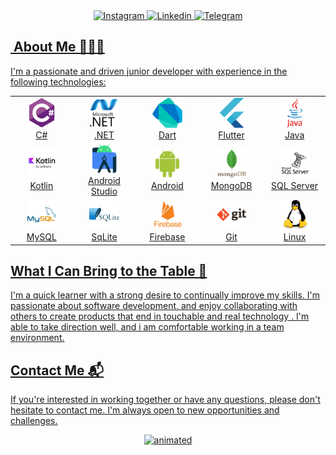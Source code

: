 <div id="badges" align="center">
  <a href="https://www.instagram.com/polgimeno/">
    <img src="https://img.shields.io/badge/Instagram-purple?logo=instagram&logoColor=white&style=for-the-badge" alt="Instagram"/>
  <a href="https://www.linkedin.com">
    <img src="https://img.shields.io/badge/Linkedin-blue?logo=linkedin&logoColor=white&style=for-the-badge" alt="Linkedin"/>
  <a href="https://t.me/pg995">
    <img src="https://img.shields.io/badge/Telegram-9cf?logo=telegram&logoColor=white&style=for-the-badge" alt="Telegram"/>
    
</div>
        

<h2> About Me 🧑‍💻👋</h2>

I'm a passionate and driven junior developer with experience in the following technologies:

<div>
 <table>
  <tbody>
    <tr>
      <td align="center" width="96">
        <img src="https://github.com/devicons/devicon/blob/master/icons/csharp/csharp-original.svg" title="csharp" alt="c#" width="48" height="48" style="max-width: 100%;">
        <br>C#
      </td>
      <td align="center" width="96">
        <img src="https://github.com/devicons/devicon/blob/master/icons/dot-net/dot-net-original-wordmark.svg" title="dotnet" alt="net" width="48" height="48" style="max-width: 100%;">
        <br>.NET
      </td>
      <td align="center" width="96">
        <img src="https://github.com/devicons/devicon/blob/master/icons/dart/dart-original.svg" title="Dart" alt="Dart" width="48" height="48" style="max-width: 100%;">
        <br>Dart
      </td>
      <td align="center" width="96">
        <img src="https://github.com/devicons/devicon/blob/master/icons/flutter/flutter-original.svg" title="Flutter" alt="flutter" width="48" height="48" style="max-width: 100%;">
        <br>Flutter
      </td>
      <td align="center" width="96">
        <img src="https://github.com/devicons/devicon/blob/master/icons/java/java-original-wordmark.svg" title="Java" alt="java" width="48" height="48" style="max-width: 100%;">
        <br>Java
      </td>
    </tr>
    <tr>
      <td align="center" width="96">
        <img src="https://github.com/devicons/devicon/blob/master/icons/kotlin/kotlin-original-wordmark.svg" title="Kotlin" alt="kotlin" width="48" height="48" style="max-width: 100%;">
        <br>Kotlin
      </td>
      <td align="center" width="96">
        <img src="https://github.com/devicons/devicon/blob/master/icons/androidstudio/androidstudio-original.svg" title="Android Studio" alt="AndroidStudio" width="48" height="48" style="max-width: 100%;">
        <br>Android Studio
      </td>
      <td align="center" width="96">
        <img src="https://github.com/devicons/devicon/blob/master/icons/android/android-original.svg" title="Android" alt="Android" width="48" height="48" style="max-width: 100%;">
        <br>Android
      </td>
      <td align="center" width="96">
        <img src="https://github.com/devicons/devicon/blob/master/icons/mongodb/mongodb-original-wordmark.svg" title="Mongodb" alt="Mongo" width="48" height="48" style="max-width: 100%;">
        <br>MongoDB
      </td>
      <td align="center" width="96">
        <img src="https://github.com/devicons/devicon/blob/master/icons/microsoftsqlserver/microsoftsqlserver-plain-wordmark.svg" title="SQLServer" alt="MSSql" width="48" height="48" style="max-width: 100%;">
        <br>SQL Server
      </td>
    </tr>
    <tr>
      <td align="center" width="96">
        <img src="https://github.com/devicons/devicon/blob/master/icons/mysql/mysql-original-wordmark.svg" title="MySql" alt="MYSQL" width="48" height="48" style="max-width: 100%;">
<br>MySQL
</td>
<td align="center" width="96">
<img src="https://github.com/devicons/devicon/blob/master/icons/sqlite/sqlite-original-wordmark.svg" title="SqLite" alt="sqlite" width="48" height="48" style="max-width: 100%;">
<br>SqLite
</td>
<td align="center" width="96">
<img src="https://github.com/devicons/devicon/blob/master/icons/firebase/firebase-plain-wordmark.svg" title="Firebase" alt="firebase" width="48" height="48" style="max-width: 100%;">
<br>Firebase
</td>
<td align="center" width="96">
<img src="https://github.com/devicons/devicon/blob/master/icons/git/git-original-wordmark.svg" title="Git" alt="git" width="48" height="48" style="max-width: 100%;">
<br>Git
</td>
<td align="center" width="96">
<img src="https://github.com/devicons/devicon/blob/master/icons/linux/linux-original.svg" title="Linux" alt="linux" width="48" height="48" style="max-width: 100%;">
<br>Linux
</td>
</tr>

  </tbody>
</table>
</div>


<h2>What I Can Bring to the Table 💪</h2>

I'm a quick learner with a strong desire to continually improve my skills. I'm passionate about software development, and enjoy collaborating with others to create products that end in touchable and real technology . I'm able to take direction well, and i am comfortable working in a team environment.

<h2>Contact Me 📬</h2>

If you're interested in working together or have any questions, please don't hesitate to contact me. I'm always open to new opportunities and challenges.


<p align="center">
  <img src="https://i.makeagif.com/media/8-17-2015/ow6u2T.gif" alt="animated" />
</p>
